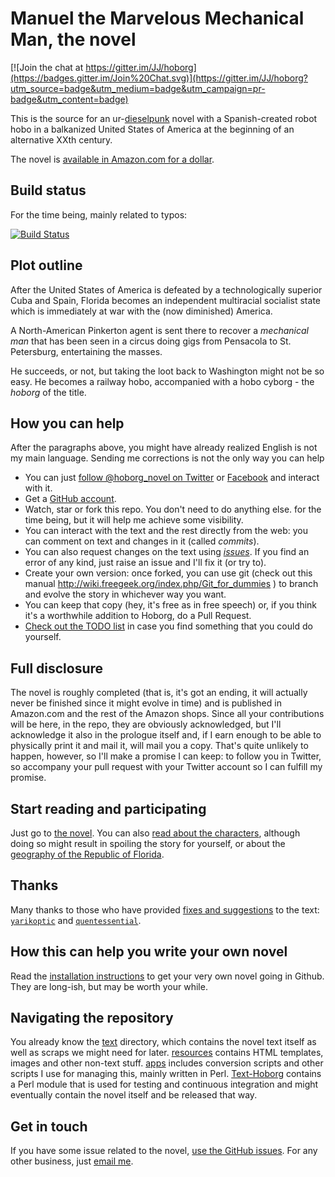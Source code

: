 Manuel the Marvelous Mechanical Man, the novel
======

[![Join the chat at https://gitter.im/JJ/hoborg](https://badges.gitter.im/Join%20Chat.svg)](https://gitter.im/JJ/hoborg?utm_source=badge&utm_medium=badge&utm_campaign=pr-badge&utm_content=badge)

This is the source for an ur-[dieselpunk](https://es.wikipedia.org/wiki/Dieselpunk) novel with a Spanish-created robot hobo in a balkanized
United States of America at the beginning of an alternative XXth century. 

The novel is [available in Amazon.com for a dollar](https://www.amazon.com/dp/B00ED084BK/ref=as_li_ss_til?tag=perltutobyjjmere&camp=0&creative=0&linkCode=as4&creativeASIN=B00ED084BK&adid=1HG3N2ZNW9C40MFDC9WP&). 

Build status
---------------

For the time being, mainly related to typos:

[![Build Status](https://travis-ci.org/JJ/hoborg.png)](https://travis-ci.org/JJ/hoborg)

Plot outline
---------------

After the United States of America is defeated by a technologically superior Cuba and
Spain, Florida becomes an independent multiracial socialist state
which is immediately at war with the (now diminished) America. 

A North-American Pinkerton agent is sent there to recover a
*mechanical man* that has been seen in a circus doing gigs from
Pensacola to St. Petersburg, entertaining the masses. 

He succeeds, or not, but taking the loot back to Washington might not be so easy. He becomes a
railway hobo, accompanied with a hobo cyborg - the *hoborg* of the title.

How you can help
-----------------------

After the paragraphs above, you might have already realized English is not my
main language. Sending me corrections  is not the only way you can help

* You can just
  [follow @hoborg_novel on Twitter](http://twitter.com/hoborg_novel)
  or [Facebook](https://www.facebook.com/ManuelTheMagnificent) and interact with it.
* Get a [GitHub account](http://github.com).
* Watch, star or fork this repo. You don't need to do anything else.
   for the time being, but it will help me achieve some visibility.
* You can interact with the text and the rest directly from the web:
  you can comment on text and changes in it (called *commits*).
* You can also request changes on the text using [*issues*](https://github.com/JJ/hoborg/issues). If you find
  an error of any kind, just raise an issue and I'll fix it (or try
  to).
* Create your own version: once forked, you can use git (check out
  this manual http://wiki.freegeek.org/index.php/Git_for_dummies ) to
  branch and evolve the story in whichever way you want.
* You can keep that copy (hey, it's free as in free speech) or, if you think
  it's a worthwhile addition to Hoborg, do a Pull Request.
* [Check out the TODO list](TODO.md) in case you find something that
  you could do yourself. 

Full disclosure
------------------

The novel is roughly completed (that is, it's got an ending, it will
actually never be finished since it might evolve in time) and is
published in Amazon.com and the rest of the Amazon shops. Since all
your contributions will be here, in the repo, they are obviously
acknowledged, but I'll acknowledge it also in the prologue itself and,
if I earn enough to be able to physically print it and mail it, will
mail you a copy. That's quite unlikely to happen, however, so I'll
make a promise I can keep: to follow you in Twitter, so accompany your pull request with your Twitter account so I can fulfill my promise. 

Start reading and participating
---------------------------------------

Just go to [the novel](text/text.md). You can also
[read about the characters](text/characters.md), although doing so
might result in spoiling the story for yourself, or about the
[geography of the Republic of Florida](text/geography.md). 

Thanks
------

Many thanks to those who have provided
[fixes and suggestions](https://github.com/JJ/hoborg/pulls?q=is%3Apr+is%3Aclosed)
to the text: [`yarikoptic`](https://github.com/yarikoptic) and [`quentessential`](http://github.com/quentessential).

How this can help you write your own novel
-----------------------

Read the [installation instructions](INSTALL.md) to get your very own novel going in Github. They are long-ish, but may be worth your while. 

Navigating the repository
---------------------------------

You already know the [text](text/README.md) directory, which contains
the novel text itself as well as scraps we might need for
later. [resources](resources/README.md) contains HTML templates,
images and other non-text stuff. [apps](apps/README.md) includes
conversion scripts and other scripts I use for managing
this, mainly written in Perl. [Text-Hoborg](Text-Hoborg/README) contains a Perl module that is
used for testing and continuous integration and might eventually
contain the novel itself and be released that way. 

Get in touch
---------------

If you have some issue related to the novel, [use the GitHub
issues](https://github.com/JJ/hoborg/issues). For any other business, just
[email me](mailto:hoborg@merelo.net).
